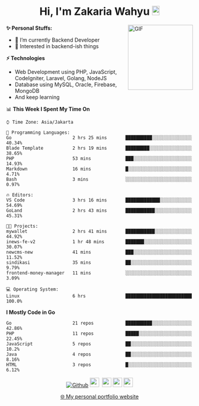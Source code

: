 <h1 align="center">Hi, I'm Zakaria Wahyu <img src="https://github.com/TheDudeThatCode/TheDudeThatCode/blob/master/Assets/Hi.gif" width="20px" height="25px"></h1>

<img align="right" alt="GIF" height="175px" src="https://www.nayakapratama.co.id/wp-content/uploads/2019/07/Website-Maintenance.gif" />

**✨ Personal Stuffs:**
- 🔭 I’m currently Backend Developer
- 🌱 Interested in backend-ish things

**⚡ Technologies**
- Web Development using PHP, JavaScript, CodeIgniter, Laravel, Golang, NodeJS
- Database using MySQL, Oracle, Firebase, MongoDB
- And keep learning

<!--START_SECTION:waka-->
📊 **This Week I Spent My Time On** 

```text
⌚︎ Time Zone: Asia/Jakarta

💬 Programming Languages: 
Go                       2 hrs 25 mins       ██████████░░░░░░░░░░░░░░░   40.34% 
Blade Template           2 hrs 19 mins       █████████░░░░░░░░░░░░░░░░   38.65% 
PHP                      53 mins             ███░░░░░░░░░░░░░░░░░░░░░░   14.93% 
Markdown                 16 mins             █░░░░░░░░░░░░░░░░░░░░░░░░   4.71% 
Bash                     3 mins              ░░░░░░░░░░░░░░░░░░░░░░░░░   0.97%

🔥 Editors: 
VS Code                  3 hrs 16 mins       █████████████░░░░░░░░░░░░   54.69% 
GoLand                   2 hrs 43 mins       ███████████░░░░░░░░░░░░░░   45.31%

🐱‍💻 Projects: 
mywallet                 2 hrs 41 mins       ███████████░░░░░░░░░░░░░░   44.92% 
inews-fe-v2              1 hr 48 mins        ███████░░░░░░░░░░░░░░░░░░   30.07% 
newcms-new               41 mins             ███░░░░░░░░░░░░░░░░░░░░░░   11.52% 
sindikasi                35 mins             ██░░░░░░░░░░░░░░░░░░░░░░░   9.79% 
frontend-money-manager   11 mins             ░░░░░░░░░░░░░░░░░░░░░░░░░   3.09%

💻 Operating System: 
Linux                    6 hrs               █████████████████████████   100.0%

```

**I Mostly Code in Go** 

```text
Go                       21 repos            ██████████░░░░░░░░░░░░░░░   42.86% 
PHP                      11 repos            █████░░░░░░░░░░░░░░░░░░░░   22.45% 
JavaScript               5 repos             ██░░░░░░░░░░░░░░░░░░░░░░░   10.2% 
Java                     4 repos             ██░░░░░░░░░░░░░░░░░░░░░░░   8.16% 
HTML                     3 repos             █░░░░░░░░░░░░░░░░░░░░░░░░   6.12%

```



<!--END_SECTION:waka-->

<p align="center">
<a href="https://github.com/zakariawahyu" target="_blank"><img alt="Github" src="https://img.shields.io/badge/GitHub-%2312100E.svg?&style=for-the-badge&logo=Github&logoColor=white" /></a>
<a href="https://www.twitter.com/_zakariawahyu"><img src="https://img.shields.io/badge/twitter-%231DA1F2.svg?&style=for-the-badge&logo=twitter&logoColor=white" height=25></a> 
<a href="https://www.linkedin.com/in/zakariawahyu"><img src="https://img.shields.io/badge/linkedin-%230077B5.svg?&style=for-the-badge&logo=linkedin&logoColor=white" height=25></a> 
<a href="https://www.instagram.com/_zakariawahyu"><img src="https://img.shields.io/badge/instagram-%23E4405F.svg?&style=for-the-badge&logo=instagram&logoColor=white" height=25></a>
<a href="https://medium.com/@zakariawahyu"><img src="https://img.shields.io/badge/Medium-12100E?style=for-the-badge&logo=medium&logoColor=white" height=25></a>
</p>
<p align="center"><a href="https://www.zakariawahyu.com" target="_blank">🌐 My personal portfolio website</a></p>
